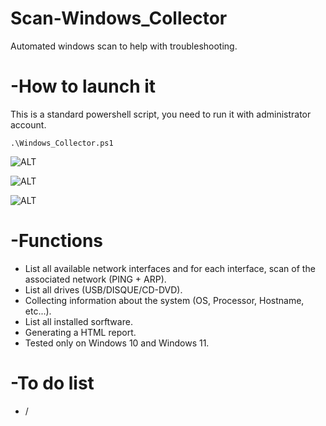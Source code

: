 # Scan-Windows_Collector
Automated windows scan to help with troubleshooting.

# -How to launch it
This is a standard powershell script, you need to run it with administrator account.

  `.\Windows_Collector.ps1`

  ![ALT](/Referentiel/cap1.png)

  ![ALT](/Referentiel/cap2.png)

  ![ALT](/Referentiel/cap3.png)

# -Functions
  - List all available network interfaces and for each interface, scan of the associated network (PING + ARP).
  - List all drives (USB/DISQUE/CD-DVD).
  - Collecting information about the system (OS, Processor, Hostname, etc...).
  - List all installed sorftware.
  - Generating a HTML report.
  - Tested only on Windows 10 and Windows 11.

# -To do list
  - / 



